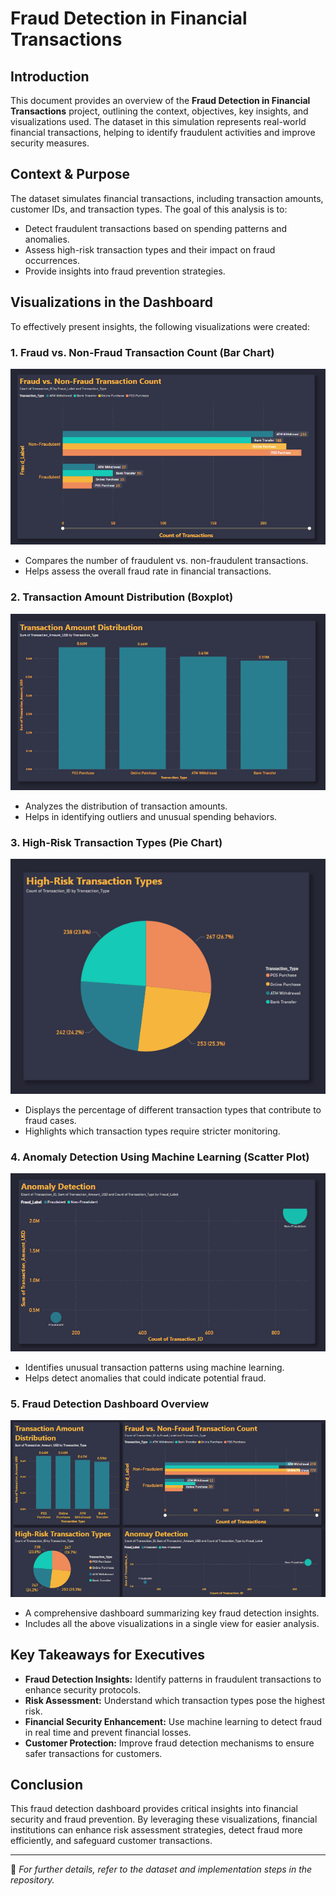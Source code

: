 # Fraud Detection in Financial Transactions

## Introduction
This document provides an overview of the **Fraud Detection in Financial Transactions** project, outlining the context, objectives, key insights, and visualizations used. The dataset in this simulation represents real-world financial transactions, helping to identify fraudulent activities and improve security measures.

## Context & Purpose
The dataset simulates financial transactions, including transaction amounts, customer IDs, and transaction types. The goal of this analysis is to:

- Detect fraudulent transactions based on spending patterns and anomalies.
- Assess high-risk transaction types and their impact on fraud occurrences.
- Provide insights into fraud prevention strategies.

## Visualizations in the Dashboard
To effectively present insights, the following visualizations were created:

### 1. Fraud vs. Non-Fraud Transaction Count (Bar Chart)
![Fraud vs. Non-Fraud Transaction Count](images/Fraud%20Vs.%20Non-Fraud%20Transaction%20Count.png)
- Compares the number of fraudulent vs. non-fraudulent transactions.
- Helps assess the overall fraud rate in financial transactions.

### 2. Transaction Amount Distribution (Boxplot)
![Transaction Amount Distribution](images/Transaction%20Amount%20Distribution.png)
- Analyzes the distribution of transaction amounts.
- Helps in identifying outliers and unusual spending behaviors.

### 3. High-Risk Transaction Types (Pie Chart)
![High-Risk Transaction Types](images/High-Risk%20Transaction%20Types.png)
- Displays the percentage of different transaction types that contribute to fraud cases.
- Highlights which transaction types require stricter monitoring.

### 4. Anomaly Detection Using Machine Learning (Scatter Plot)
![Anomaly Detection Using ML](images/Anomaly%20Detection.png)
- Identifies unusual transaction patterns using machine learning.
- Helps detect anomalies that could indicate potential fraud.

### 5. Fraud Detection Dashboard Overview
![Fraud Detection Dashboard](images/Fraud%20Detection%20Dashboard.png)
- A comprehensive dashboard summarizing key fraud detection insights.
- Includes all the above visualizations in a single view for easier analysis.

## Key Takeaways for Executives
- **Fraud Detection Insights:** Identify patterns in fraudulent transactions to enhance security protocols.
- **Risk Assessment:** Understand which transaction types pose the highest risk.
- **Financial Security Enhancement:** Use machine learning to detect fraud in real time and prevent financial losses.
- **Customer Protection:** Improve fraud detection mechanisms to ensure safer transactions for customers.

## Conclusion
This fraud detection dashboard provides critical insights into financial security and fraud prevention. By leveraging these visualizations, financial institutions can enhance risk assessment strategies, detect fraud more efficiently, and safeguard customer transactions.

---

📌 *For further details, refer to the dataset and implementation steps in the repository.*

